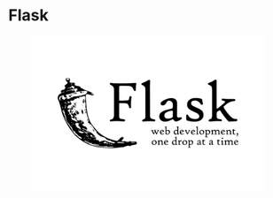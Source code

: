 # Flask

<figure><img src="../../.gitbook/assets/Flask_(web_framework)-Logo.wine.svg" alt=""><figcaption></figcaption></figure>
